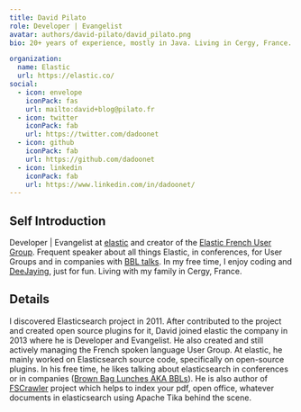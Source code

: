 ```yaml
---
title: David Pilato
role: Developer | Evangelist
avatar: authors/david-pilato/david_pilato.png
bio: 20+ years of experience, mostly in Java. Living in Cergy, France.

organization:
  name: Elastic
  url: https://elastic.co/
social:
  - icon: envelope
    iconPack: fas
    url: mailto:david+blog@pilato.fr
  - icon: twitter
    iconPack: fab
    url: https://twitter.com/dadoonet
  - icon: github
    iconPack: fab
    url: https://github.com/dadoonet
  - icon: linkedin
    iconPack: fab
    url: https://www.linkedin.com/in/dadoonet/
---
```


## Self Introduction

Developer | Evangelist at [elastic](https://elastic.co) and creator of the [Elastic French User Group](https://www.meetup.com/elasticfr/). Frequent speaker about all things Elastic, in conferences, for User Groups and in companies with [BBL talks](https://www.brownbaglunch.fr/). In my free time, I enjoy coding and [DeeJaying](http://djdadoo.pilato.fr/), just for fun. Living with my family in Cergy, France.

## Details  

I discovered Elasticsearch project in 2011. After contributed to the project and created open source plugins for it, David joined elastic the company in 2013 where he is Developer and Evangelist. He also created and still actively managing the French spoken language User Group. At elastic, he mainly worked on Elasticsearch source code, specifically on open-source plugins. In his free time, he likes talking about elasticsearch in conferences or in companies ([Brown Bag Lunches AKA BBLs](https://www.elastic.co/blog/free-lunch-for-open-source-engineers)). He is also author of [FSCrawler](https://github.com/dadoonet/fscrawler) project which helps to index your pdf, open office, whatever documents in elasticsearch using Apache Tika behind the scene.

<!--
  <p><a href="https://www.amcharts.com/visited_countries/#AD,BY,BE,BG,CZ,DK,EE,FR,DE,GR,IE,IT,LT,LU,NL,NO,PL,PT,RO,RU,ES,SE,CH,TR,UA,GB,VA,CA,DO,US,MA,SN,SC,TN,IN,IL"><img src="/blog/images/countries/2019_01-countries.png" alt="Countries I have visited so far"></a></p>
-->
